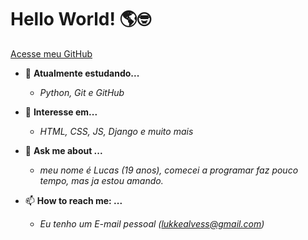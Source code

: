 # Hello World! 🌎🤓

[Acesse meu GitHub](https://github.com/LucasAsil)

* 🌱 **Atualmente estudando...**  
   - *Python, Git e GitHub*

* 🤔 **Interesse em...**
   - *HTML, CSS, JS, Django e muito mais*

* 💬 **Ask me about ...**
   - *meu nome é Lucas (19 anos), comecei a programar faz pouco tempo, mas ja estou amando.*
  
* 📫 **How to reach me: ...**
   - *Eu tenho um E-mail pessoal (lukkealvess@gmail.com)*
